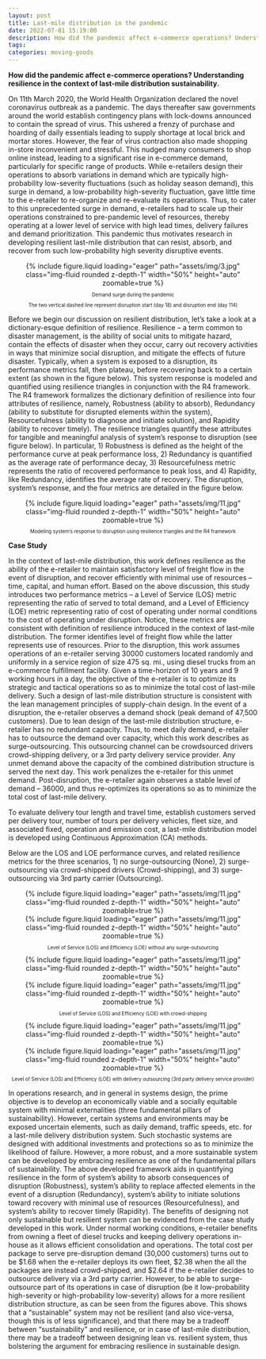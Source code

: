 ```yaml
---
layout: post
title: Last-mile distribution in the pandemic
date: 2022-07-01 15:19:00
description: How did the pandemic affect e-commerce operations? Understanding resilience in the context of last-mile distribution sustainability.
tags: 
categories: moving-goods
---
```


**How did the pandemic affect e-commerce operations? Understanding resilience in the context of last-mile distribution sustainability.**

On 11th March 2020, the World Health Organization declared the novel coronavirus outbreak as a pandemic. The days thereafter saw governments around the world establish contingency plans with lock-downs announced to contain the spread of virus. This ushered a frenzy of purchase and hoarding of daily essentials leading to supply shortage at local brick and mortar stores. However, the fear of virus contraction also made shopping in-store inconvenient and stressful. This nudged many consumers to shop online instead, leading to a significant rise in e-commerce demand, particularly for specific range of products. While e-retailers design their operations to absorb variations in demand which are typically high-probability low-severity fluctuations (such as holiday season demand), this surge in demand, a low-probability high-severity fluctuation, gave little time to the e-retailer to re-organize and re-evaluate its operations. Thus, to cater to this unprecedented surge in demand, e-retailers had to scale up their operations constrained to pre-pandemic level of resources, thereby operating at a lower level of service with high lead times, delivery failures and demand prioritization. This pandemic thus motivates research in developing resilient last-mile distribution that can resist, absorb, and recover from such low-probability high severity disruptive events.

<div class="row mt-3" style="text-align: center">
    <div class="col-sm mt-3 mt-md-0">
        {% include figure.liquid loading="eager" path="assets/img/3.jpg" class="img-fluid rounded z-depth-1" width="50%" height="auto" zoomable=true %}
    </div>
</div>
<p style="font-size:0.7em; text-align: center">Demand surge during the pandemic</p>
<p style="font-size:0.7em; text-align: center">The two vertical dashed line represent disruption start (day 18) and disruption end (day 114)</p>

Before we begin our discussion on resilient distribution, let’s take a look at a dictionary-esque definition of resilience. Resilience – a term common to disaster management, is the ability of social units to mitigate hazard, contain the effects of disaster when they occur, carry out recovery activities in ways that minimize social disruption, and mitigate the effects of future disaster. Typically, when a system is exposed to a disruption, its performance metrics fall, then plateau, before recovering back to a certain extent (as shown in the figure below). This system response is modeled and quantified using resilience triangles in conjunction with the R4 framework. The R4 framework formalizes the dictionary definition of resilience into four attributes of resilience, namely, Robustness (ability to absorb), Redundancy (ability to substitute for disrupted elements within the system), Resourcefulness (ability to diagnose and initiate solution), and Rapidity (ability to recover timely). The resilience triangles quantify these attributes for tangible and meaningful analysis of system’s response to disruption (see figure below). In particular, 1) Robustness is defined as the height of the performance curve at peak performance loss, 2) Redundancy is quantified as the average rate of performance decay, 3) Resourcefulness metric represents the ratio of recovered performance to peak loss, and 4) Rapidity, like Redundancy, identifies the average rate of recovery. The disruption, system’s response, and the four metrics are detailed in the figure below.

<div class="row mt-3" style="text-align: center">
    <div class="col-sm mt-3 mt-md-0">
        {% include figure.liquid loading="eager" path="assets/img/11.jpg" class="img-fluid rounded z-depth-1" width="50%" height="auto" zoomable=true %}
    </div>
</div>
<p style="font-size:0.7em; text-align: center">Modeling system’s response to disruption using resilience triangles and the R4 framework</p>

**Case Study**

In the context of last-mile distribution, this work defines resilience as the ability of the e-retailer to maintain satisfactory level of freight flow in the event of disruption, and recover efficiently with minimal use of resources – time, capital, and human effort. Based on the above discussion, this study introduces two performance metrics – a Level of Service (LOS) metric representing the ratio of served to total demand, and a Level of Efficiency (LOE) metric representing ratio of cost of operating under normal conditions to the cost of operating under disruption. Notice, these metrics are consistent with definition of resilience introduced in the context of last-mile distribution. The former identifies level of freight flow while the latter represents use of resources.
Prior to the disruption, this work assumes operations of an e-retailer serving 30000 customers located randomly and uniformly in a service region of size 475 sq. mi., using diesel trucks from an e-commerce fulfillment facility. Given a time-horizon of 10 years and 9 working hours in a day, the objective of the e-retailer is to optimize its strategic and tactical operations so as to minimize the total cost of last-mile delivery. Such a design of last-mile distribution structure is consistent with the lean management principles of supply-chain design. In the event of a disruption, the e-retailer observes a demand shock (peak demand of 47,500 customers). Due to lean design of the last-mile distribution structure, e-retailer has no redundant capacity. Thus, to meet daily demand, e-retailer has to outsource the demand over capacity, which this work describes as surge-outsourcing. This outsourcing channel can be crowdsourced drivers crowd-shipping delivery, or a 3rd party delivery service provider. Any unmet demand above the capacity of the combined distribution structure is served the next day. This work penalizes the e-retailer for this unmet demand. Post-disruption, the e-retailer again observes a stable level of demand – 36000, and thus re-optimizes its operations so as to minimize the total cost of last-mile delivery.

To evaluate delivery tour length and travel time, establish customers served per delivery tour, number of tours per delivery vehicles, fleet size, and associated fixed, operation and emission cost, a last-mile distribution model is developed using Continuous Approximation (CA) methods.

Below are the LOS and LOE performance curves, and related resilience metrics for the three scenarios, 1) no surge-outsourcing (None), 2) surge-outsourcing via crowd-shipped drivers (Crowd-shipping), and 3) surge-outsourcing via 3rd party carrier (Outsourcing).

<div class="row mt-3" style="text-align: center">
    <div class="col-sm mt-3 mt-md-0">
        {% include figure.liquid loading="eager" path="assets/img/11.jpg" class="img-fluid rounded z-depth-1" width="50%" height="auto" zoomable=true %}
    </div>
    <div class="col-sm mt-3 mt-md-0">
        {% include figure.liquid loading="eager" path="assets/img/11.jpg" class="img-fluid rounded z-depth-1" width="50%" height="auto" zoomable=true %}
    </div>
</div>
<p style="font-size:0.7em; text-align: center">Level of Service (LOS) and Efficiency (LOE) without any surge-outsourcing</p>

<div class="row mt-3" style="text-align: center">
    <div class="col-sm mt-3 mt-md-0">
        {% include figure.liquid loading="eager" path="assets/img/11.jpg" class="img-fluid rounded z-depth-1" width="50%" height="auto" zoomable=true %}
    </div>
    <div class="col-sm mt-3 mt-md-0">
        {% include figure.liquid loading="eager" path="assets/img/11.jpg" class="img-fluid rounded z-depth-1" width="50%" height="auto" zoomable=true %}
    </div>
</div>
<p style="font-size:0.7em; text-align: center">Level of Service (LOS) and Efficiency (LOE) with crowd-shipping</p>

<div class="row mt-3" style="text-align: center">
    <div class="col-sm mt-3 mt-md-0">
        {% include figure.liquid loading="eager" path="assets/img/11.jpg" class="img-fluid rounded z-depth-1" width="50%" height="auto" zoomable=true %}
    </div>
    <div class="col-sm mt-3 mt-md-0">
        {% include figure.liquid loading="eager" path="assets/img/11.jpg" class="img-fluid rounded z-depth-1" width="50%" height="auto" zoomable=true %}
    </div>
</div>
<p style="font-size:0.7em; text-align: center">Level of Service (LOS) and Efficiency (LOE) with delivery outsourcing (3rd party delivery service provider)</p>

In operations research, and in general in systems design, the prime objective is to develop an economically viable and a socially equitable system with minimal externalities (three fundamental pillars of sustainability). However, certain systems and environments may be exposed uncertain elements, such as daily demand, traffic speeds, etc. for a last-mile delivery distribution system. Such stochastic systems are designed with additional investments and protections so as to minimize the likelihood of failure. However, a more robust, and a more sustainable system can be developed by embracing resilience as one of the fundamental pillars of sustainability. The above developed framework aids in quantifying resilience in the form of system’s ability to absorb consequences of disruption (Robustness), system’s ability to replace affected elements in the event of a disruption (Redundancy), system’s ability to initiate solutions toward recovery with minimal use of resources (Resourcefulness), and system’s ability to recover timely (Rapidity). The benefits of designing not only sustainable but resilient system can be evidenced from the case study developed in this work. Under normal working conditions, e-retailer benefits from owning a fleet of diesel trucks and keeping delivery operations in-house as it allows efficient consolidation and operations. The total cost per package to serve pre-disruption demand (30,000 customers) turns out to be $1.68 when the e-retailer deploys its own fleet, $2.38 when the all the packages are instead crowd-shipped, and $2.64 if the e-retailer decides to outsource delivery via a 3rd party carrier. However, to be able to surge-outsource part of its operations in case of disruption (be it low-probability high-severity or high-probability low-severity) allows for a more resilient distribution structure, as can be seen from the figures above. This shows that a “sustainable” system may not be resilient (and also vice-versa, though this is of less significance), and that there may be a tradeoff between “sustainability” and resilience, or in case of last-mile distribution, there may be a tradeoff between designing lean vs. resilient system, thus bolstering the argument for embracing resilience in sustainable design.